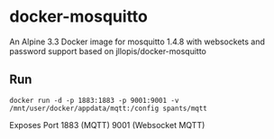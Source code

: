 docker-mosquitto
================

An Alpine 3.3 Docker image for mosquitto 1.4.8 with websockets and password support
based on jllopis/docker-mosquitto

## Run

    docker run -d -p 1883:1883 -p 9001:9001 -v /mnt/user/docker/appdata/mqtt:/config spants/mqtt

Exposes Port 1883 (MQTT) 9001 (Websocket MQTT)


